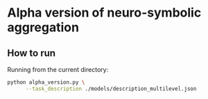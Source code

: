 # Alpha version of neuro-symbolic aggregation

## How to run

Running from the current directory:
```bash
python alpha_version.py \
      --task_description ./models/description_multilevel.json
```
